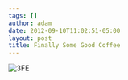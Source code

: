 ```yaml
---
tags: []
author: adam
date: 2012-09-10T11:02:51-05:00
layout: post
title: Finally Some Good Coffee
---
```


![3FE](/media/ma58osDPTg1qga9s2o1_1280.jpg)
